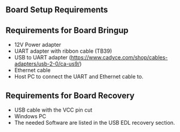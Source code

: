 ## Board Setup Requirements

## Requirements for Board Bringup
*	12V Power adapter
*	UART adapter with ribbon cable (TB39)
*	USB to UART adapter	(https://www.cadyce.com/shop/cables-adapters/usb-2-0/ca-us9/)
*	Ethernet cable
*	Host PC to connect the UART and Ethernet cable to.

## Requirements for Board Recovery
*	USB cable with the VCC pin cut
*	Windows PC 
*	The needed Software are listed in the USB EDL recovery section. 
